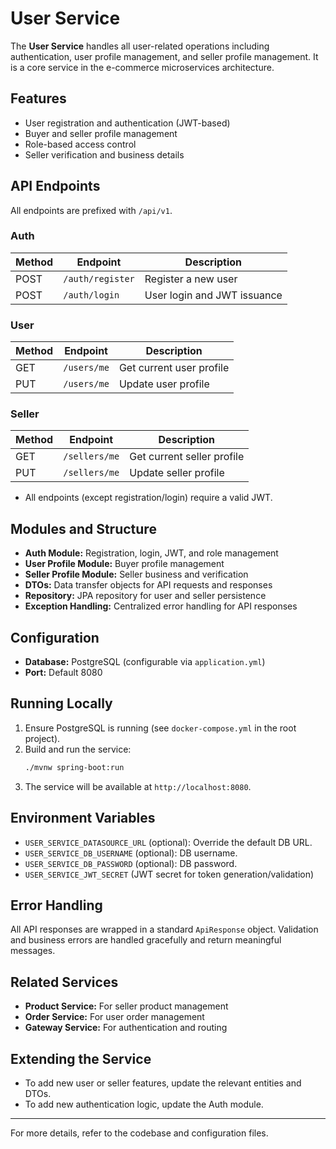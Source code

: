 # User Service

The **User Service** handles all user-related operations including authentication, user profile management, and seller profile management. It is a core service in the e-commerce microservices architecture.

## Features
- User registration and authentication (JWT-based)
- Buyer and seller profile management
- Role-based access control
- Seller verification and business details

## API Endpoints

All endpoints are prefixed with `/api/v1`.

### Auth
| Method | Endpoint                 | Description                   |
|--------|--------------------------|-------------------------------|
| POST   | `/auth/register`         | Register a new user           |
| POST   | `/auth/login`            | User login and JWT issuance   |

### User
| Method | Endpoint                 | Description                   |
|--------|--------------------------|-------------------------------|
| GET    | `/users/me`              | Get current user profile      |
| PUT    | `/users/me`              | Update user profile           |

### Seller
| Method | Endpoint                 | Description                   |
|--------|--------------------------|-------------------------------|
| GET    | `/sellers/me`            | Get current seller profile    |
| PUT    | `/sellers/me`            | Update seller profile         |

- All endpoints (except registration/login) require a valid JWT.

## Modules and Structure
- **Auth Module:** Registration, login, JWT, and role management
- **User Profile Module:** Buyer profile management
- **Seller Profile Module:** Seller business and verification
- **DTOs:** Data transfer objects for API requests and responses
- **Repository:** JPA repository for user and seller persistence
- **Exception Handling:** Centralized error handling for API responses

## Configuration
- **Database:** PostgreSQL (configurable via `application.yml`)
- **Port:** Default 8080

## Running Locally
1. Ensure PostgreSQL is running (see `docker-compose.yml` in the root project).
2. Build and run the service:
   ```bash
   ./mvnw spring-boot:run
   ```
3. The service will be available at `http://localhost:8080`.

## Environment Variables
- `USER_SERVICE_DATASOURCE_URL` (optional): Override the default DB URL.
- `USER_SERVICE_DB_USERNAME` (optional): DB username.
- `USER_SERVICE_DB_PASSWORD` (optional): DB password.
- `USER_SERVICE_JWT_SECRET` (JWT secret for token generation/validation)

## Error Handling
All API responses are wrapped in a standard `ApiResponse` object. Validation and business errors are handled gracefully and return meaningful messages.

## Related Services
- **Product Service:** For seller product management
- **Order Service:** For user order management
- **Gateway Service:** For authentication and routing

## Extending the Service
- To add new user or seller features, update the relevant entities and DTOs.
- To add new authentication logic, update the Auth module.

---

For more details, refer to the codebase and configuration files.
